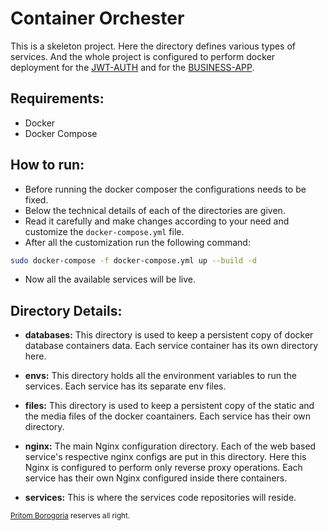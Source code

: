 # Container Orchester

This is a skeleton project. Here the directory defines various types of services. And the whole
project is configured to perform docker deployment for the [JWT-AUTH](https://github.com/saanpritom/ekkbaz-jwt-auth) and for the [BUSINESS-APP](https://github.com/saanpritom/ekkbaz-data-app).


## Requirements:

- Docker
- Docker Compose


## How to run:

- Before running the docker composer the configurations needs to be fixed.
- Below the technical details of each of the directories are given.
- Read it carefully and make changes according to your need and customize the `docker-compose.yml` file.
- After all the customization run the following command:

```bash
sudo docker-compose -f docker-compose.yml up --build -d
```

- Now all the available services will be live.


## Directory Details:

- **databases:** This directory is used to keep a persistent copy of docker database containers data. Each service container has its own directory here.

- **envs:** This directory holds all the environment variables to run the services. Each service has its separate env files.

- **files:** This directory is used to keep a persistent copy of the static and the media files of the docker coantainers. Each service has their own directory.

- **nginx:** The main Nginx configuration directory. Each of the web based service's respective nginx configs are put in this directory. Here this Nginx is configured to perform only reverse proxy operations. Each service has their own Nginx configured inside there containers.

- **services:** This is where the services code repositories will reside.


<sup> [Pritom Borogoria](https://github.com/saanpritom) reserves all right.</sup>